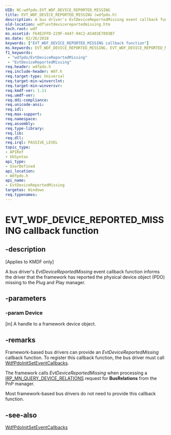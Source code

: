```yaml
---
UID: NC:wdfpdo.EVT_WDF_DEVICE_REPORTED_MISSING
title: EVT_WDF_DEVICE_REPORTED_MISSING (wdfpdo.h)
description: A bus driver's EvtDeviceReportedMissing event callback function informs the driver that the framework has reported the physical device object (PDO) missing to the Plug and Play manager.
old-location: wdf\evtdevicereportedmissing.htm
tech.root: wdf
ms.assetid: F64E2FFD-229F-4447-94C2-A5403E7893B7
ms.date: 02/26/2018
keywords: ["EVT_WDF_DEVICE_REPORTED_MISSING callback function"]
ms.keywords: EVT_WDF_DEVICE_REPORTED_MISSING, EVT_WDF_DEVICE_REPORTED_MISSING callback, EvtDeviceReportedMissing, EvtDeviceReportedMissing callback function, kmdf.evtdevicereportedmissing, wdf.evtdevicereportedmissing, wdfpdo/EvtDeviceReportedMissing
f1_keywords:
 - "wdfpdo/EvtDeviceReportedMissing"
 - "EvtDeviceReportedMissing"
req.header: wdfpdo.h
req.include-header: Wdf.h
req.target-type: Universal
req.target-min-winverclnt: 
req.target-min-winversvr: 
req.kmdf-ver: 1.11
req.umdf-ver: 
req.ddi-compliance: 
req.unicode-ansi: 
req.idl: 
req.max-support: 
req.namespace: 
req.assembly: 
req.type-library: 
req.lib: 
req.dll: 
req.irql: PASSIVE_LEVEL
topic_type:
- APIRef
- kbSyntax
api_type:
- UserDefined
api_location:
- Wdfpdo.h
api_name:
- EvtDeviceReportedMissing
targetos: Windows
req.typenames: 
---
```


# EVT_WDF_DEVICE_REPORTED_MISSING callback function


## -description


<p class="CCE_Message">[Applies to KMDF only]</p>


   A bus driver's <i>EvtDeviceReportedMissing</i> event callback function informs the driver that the framework has reported the physical device object (PDO) missing to the Plug and Play manager.


## -parameters




### -param Device 
[in]
A handle to a framework device object.


## -remarks



Framework-based bus drivers can provide an <i>EvtDeviceReportedMissing</i> callback function. To register this callback function, the bus driver must call <a href="https://docs.microsoft.com/windows-hardware/drivers/ddi/wdfpdo/nf-wdfpdo-wdfpdoinitseteventcallbacks">WdfPdoInitSetEventCallbacks</a>.

The framework calls <i>EvtDeviceReportedMissing</i> when processing a <a href="https://docs.microsoft.com/windows-hardware/drivers/kernel/irp-mn-query-device-relations">IRP_MN_QUERY_DEVICE_RELATIONS</a> request for <b>BusRelations</b> from the PnP manager.

Most framework-based bus drivers do not need to provide this callback function.






## -see-also




<a href="https://docs.microsoft.com/windows-hardware/drivers/ddi/wdfpdo/nf-wdfpdo-wdfpdoinitseteventcallbacks">WdfPdoInitSetEventCallbacks</a>
 

 

